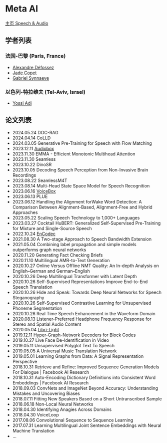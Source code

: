 # Meta AI

[主页 Speech & Audio](https://ai.meta.com/results/?content_types%5B0%5D=publication&research_areas%5B0%5D=speech-and-audio)

## 学者列表

### 法国-巴黎 (Paris, France)

- [Alexandre Défossez](../Authors/Alexandre_Défossez.md)
- [Jade Copet](../Authors/Jade_Copet.md)
- [Gabriel Synnaeve](../Authors/Gabriel_Synnaeve.md)

### 以色列-特拉维夫 (Tel-Aviv, Israel)

- [Yossi Adi](../Authors/Yossi_Adi.md)

## 论文列表

- 2024.05.24 DOC-RAG
- 2024.04.14 CoLLD
- 2024.03.05 Generative Pre-Training for Speech with Flow Matching
- 2023.12.11 [Audiobox](../Models/Speech_LLM/2023.12.25_Audiobox.md)
- 2023.11.30 EMMA - Efficient Monotonic Multihead Attention
- 2023.11.30 Seamless
- 2023.10.22 DinoSR
- 2023.10.05 Decoding Speech Perception from Non-Invasive Brain Recordings
- 2023.08.22 SeamlessM4T
- 2023.08.14 Multi-Head State Space Model for Speech Recognition
- 2023.06.16 [VoiceBox](../Models/Speech_LLM/2023.06.23_VoiceBox.md)
- 2023.06.13 PLUE
- 2023.06.12 Handling the Alignment forWake Word Detection: A Comparison Between Alignment-Based, Alignment-Free and Hybrid Approaches
- 2023.05.22 Scaling Speech Technology to 1,000+ Languages
- 2023.03.27 Cocktail HuBERT: Generalized Self-Supervised Pre-Training for Mixture and Single-Source Speech
- 2022.10.24 [EnCodec](../Models/Speech_Neural_Codec/2022.10.24_EnCodec.md)
- 2021.08.30 A Two-stage Approach to Speech Bandwidth Extension
- 2021.05.04 Combining label propagation and simple models outperforms graph neural networks
- 2020.11.20 Generating Fact Checking Briefs
- 2020.11.10 Multilingual AMR-to-Text Generation
- 2020.10.27 Online Versus Offline NMT Quality: An In-depth Analysis on English–German and German–English
- 2020.10.26 Deep Multilingual Transformer with Latent Depth
- 2020.10.26 Self-Supervised Representations Improve End-to-End Speech Translation
- 2020.10.26 Hide and Speak: Towards Deep Neural Networks for Speech Steganography
- 2020.10.26 Self-Supervised Contrastive Learning for Unsupervised Phoneme Segmentation
- 2020.10.26 Real Time Speech Enhancement in the Waveform Domain
- 2020.08.13 Listener-Preferred Headphone Frequency Response for Stereo and Spatial Audio Content
- 2020.05.04 [Libri-Light](../Datasets/2019.12.17_Libri-Light.md)
- 2019.12.11 Hyper-Graph-Network Decoders for Block Codes
- 2019.10.27 Live Face De-Identification in Video
- 2019.05.11 Unsupervised Polyglot Text To Speech
- 2019.05.05 A Universal Music Translation Network
- 2019.05.01 Learning Graphs from Data: A Signal Representation Perspective
- 2018.10.31 Retrieve and Refine: Improved Sequence Generation Models For Dialogue | Facebook AI Research
- 2018.10.31 Auto-Encoding Dictionary Definitions into Consistent Word Embeddings | Facebook AI Research
- 2018.09.03 ConvNets and ImageNet Beyond Accuracy: Understanding Mistakes and Uncovering Biases
- 2018.07.11 Fitting New Speakers Based on a Short Untranscribed Sample
- 2018.06.18 Non-Local Neural Networks 
- 2018.04.30 Identifying Anagies Across Domains
- 2018.04.30 VoiceLoop
- 2017.08.06 Convolutional Sequence to Sequence Learning
- 2017.07.31 Learning Multilingual Joint Sentence Embeddings with Neural Machine Translation
- ...